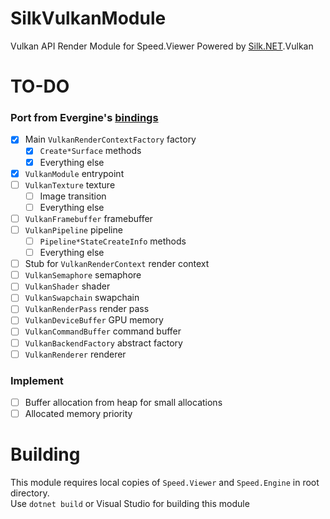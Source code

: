 # SilkVulkanModule
Vulkan API Render Module for Speed.Viewer Powered by [Silk.NET](../../../../dotnet/Silk.NET).Vulkan

# TO-DO
### Port from Evergine's [bindings](../../../../EvergineTeam/Vulkan.NET)
- [x] Main `VulkanRenderContextFactory` factory
  - [x] `Create*Surface` methods
  - [x] Everything else
- [x] `VulkanModule` entrypoint
- [ ] `VulkanTexture` texture
  - [ ] Image transition
  - [ ] Everything else
- [ ] `VulkanFramebuffer` framebuffer
- [ ] `VulkanPipeline` pipeline
  - [ ] `Pipeline*StateCreateInfo` methods
  - [ ] Everything else
- [ ] Stub for `VulkanRenderContext` render context
- [ ] `VulkanSemaphore` semaphore
- [ ] `VulkanShader` shader
- [ ] `VulkanSwapchain` swapchain
- [ ] `VulkanRenderPass` render pass
- [ ] `VulkanDeviceBuffer` GPU memory
- [ ] `VulkanCommandBuffer` command buffer
- [ ] `VulkanBackendFactory` abstract factory
- [ ] `VulkanRenderer` renderer
### Implement
- [ ] Buffer allocation from heap for small allocations
- [ ] Allocated memory priority

# Building
This module requires local copies of `Speed.Viewer` and `Speed.Engine` in root directory.  
Use `dotnet build` or Visual Studio for building this module
